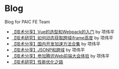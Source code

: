 # Blog
Blog for PAIC FE Team

- [【技术分享】Vue的选型和Webpack的入门](https://github.com/PaicFE/blog/issues/1) by 项伟平
- [【技术研究】如何动态获取跨域iframe高度](https://github.com/PaicFE/blog/issues/2) by 项伟平
- [【技术分享】国内开发加速方法合集](https://github.com/PaicFE/blog/issues/3) by 项伟平
- [【技术分享】JSONP和跨域](https://github.com/PaicFE/blog/issues/8) by 项伟平
- [【技术分享】参加腾讯Web前端大会体验](#) by 项伟平
- [【技术研究】性能优化之路](#)
